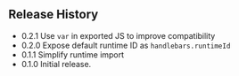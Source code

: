 ## Release History

* 0.2.1 Use `var` in exported JS to improve compatibility
* 0.2.0 Expose default runtime ID as `handlebars.runtimeId`
* 0.1.1 Simplify runtime import
* 0.1.0 Initial release.
